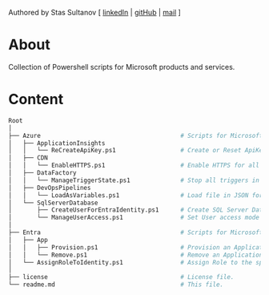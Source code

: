 Authored by Stas Sultanov [ [linkedIn](https://www.linkedin.com/in/stas-sultanov) | [gitHub](https://github.com/stas-sultanov) | [mail](mailto:stas.sultanov@outlook.com) ]

# About
Collection of Powershell scripts for Microsoft products and services.

# Content

```bash
Root
│
├── Azure                                       # Scripts for Microsoft Azure services.
│   ├── ApplicationInsights
│   │   └── ReCreateApiKey.ps1                  # Create or Reset ApiKey with name specified.
│   ├── CDN
│   │   └── EnableHTTPS.ps1                     # Enable HTTPS for all CDN profiles.
│   ├── DataFactory
│   │   └── ManageTriggerState.ps1              # Stop all triggers in specified Azure DataFactory instance.
│   ├── DevOpsPipelines
│   │   └── LoadAsVariables.ps1                 # Load file in JSON format as Azure DevOps Pipeline variables.
│   └── SqlServerDatabase
│       ├── CreateUserForEntraIdentity.ps1      # Create SQL Server Database User for Identity within the Entra ID tenant.
│       └── ManageUserAccess.ps1                # Set User access mode for the specified Sql Server Database.
│
├── Entra                                       # Scripts for Microsoft Entra services.
│   ├── App
│   │   ├── Provision.ps1                       # Provision an Application Registration within the Entra ID tenant.
│   │   └── Remove.ps1                          # Remove an Application Registration within the Entra ID tenant.
│   └── AssignRoleToIdentity.ps1                # Assign Role to the specified Identity within the Entra ID tenant.
│
├── license                                     # License file.
└── readme.md                                   # This file.
```
